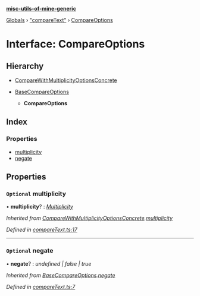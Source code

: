 **[misc-utils-of-mine-generic](../README.md)**

[Globals](../globals.md) › ["compareText"](../modules/_comparetext_.md) › [CompareOptions](_comparetext_.compareoptions.md)

# Interface: CompareOptions

## Hierarchy

* [CompareWithMultiplicityOptionsConcrete](_comparetext_.comparewithmultiplicityoptionsconcrete.md)

* [BaseCompareOptions](_comparetext_.basecompareoptions.md)

  * **CompareOptions**

## Index

### Properties

* [multiplicity](_comparetext_.compareoptions.md#optional-multiplicity)
* [negate](_comparetext_.compareoptions.md#optional-negate)

## Properties

### `Optional` multiplicity

• **multiplicity**? : *[Multiplicity](../modules/_comparetext_.md#multiplicity)*

*Inherited from [CompareWithMultiplicityOptionsConcrete](_comparetext_.comparewithmultiplicityoptionsconcrete.md).[multiplicity](_comparetext_.comparewithmultiplicityoptionsconcrete.md#optional-multiplicity)*

*Defined in [compareText.ts:17](https://github.com/cancerberoSgx/misc-utils-of-mine/blob/d8d7bf0/misc-utils-of-mine-generic/src/compareText.ts#L17)*

___

### `Optional` negate

• **negate**? : *undefined | false | true*

*Inherited from [BaseCompareOptions](_comparetext_.basecompareoptions.md).[negate](_comparetext_.basecompareoptions.md#optional-negate)*

*Defined in [compareText.ts:7](https://github.com/cancerberoSgx/misc-utils-of-mine/blob/d8d7bf0/misc-utils-of-mine-generic/src/compareText.ts#L7)*